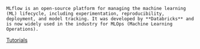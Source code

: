 ```ad-sam
MLflow is an open-source platform for managing the machine learning (ML) lifecycle, including experimentation, reproducibility, deployment, and model tracking. It was developed by **Databricks** and is now widely used in the industry for MLOps (Machine Learning Operations).
```

[Tutorials](https://www.mlflow.org/docs/latest/tutorials-and-examples/index.html)


